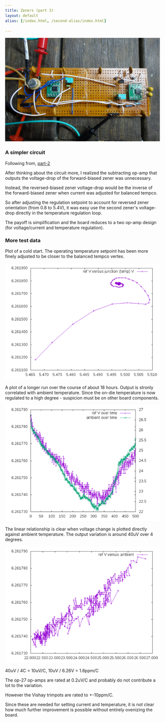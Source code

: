 ```yaml
---
title: Zeners (part 3)
layout: default
alias: [/index.html, /second-alias/index.html]

---
```



![board](/public/images/dw232/DSC02615.JPG)

### A simpler circuit

Following from, [part-2](/2017/01/07/dw232-circuit-2.html)


After thinking about the circuit more, I realized the subtracting op-amp that outputs the voltage-drop of the forward-biased zener was unnecessary.

Instead, the reversed-biased zener voltage-drop would be the inverse of the forward-biased zener when current was adjusted for balanced tempco. 

So after adjusting the regulation setpoint to account for reversed zener orientation (from 0.8 to 5.4V), it was easy use the second zener's voltage-drop directly in the temperature regulation loop.

The payoff is simplification and the board reduces to a two op-amp design (for voltage/current and temperature regulation).


### More test data
  
Plot of a cold start. The operating temperature setpoint has been more finely adjusted to be closer to the balanced tempco vertex. 

![plot](/public/images/dw232/run-08/output/plot-04.png)

A plot of a longer run over the course of about 18 hours. Output is stronly correlated with ambient temperature. Since the on-die temperature is now regulated to a high degree - suspicion must be on other board components.

![plot](/public/images/dw232/run-07/output/plot-01.png)

The linear relationship is clear when voltage change is plotted directly against ambient temperature. The output variation is around 40uV over 4 degrees.

![plot](/public/images/dw232/run-07/output/plot-03.png)


40uV / 4C = 10uV/C, 10uV / 6.26V = 1.6ppm/C

The op-27 op-amps are rated at 0.2uV/C and probably do not contribute a lot to the variation. 

However the Vishay trimpots are rated to +-10ppm/C. 

Since these are needed for setting current and temperature, it is not clear how much further improvement is possible without entirely ovenizing the board.


